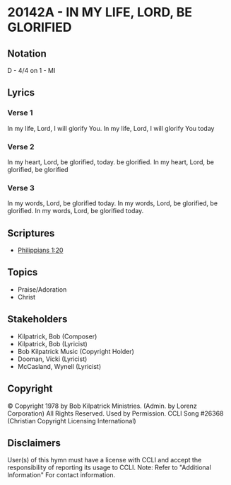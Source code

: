 # 20142A - IN MY LIFE, LORD, BE GLORIFIED

## Notation

D - 4/4 on 1 - MI

## Lyrics

### Verse 1

In my life, Lord, I will glorify You. In my life, Lord, I will glorify You today

### Verse 2

In my heart, Lord, be glorified, today. be glorified. In my heart, Lord, be glorified, be glorified

### Verse 3

 In my words, Lord, be glorified today. In my words, Lord, be glorified, be glorified. In my words, Lord, be glorified today.


## Scriptures

- [Philippians 1:20](https://www.biblegateway.com/passage/?search=Philippians%201%3A20)

## Topics

- Praise/Adoration
- Christ

## Stakeholders

- Kilpatrick, Bob (Composer)
- Kilpatrick, Bob (Lyricist)
- Bob Kilpatrick Music (Copyright Holder)
- Dooman, Vicki (Lyricist)
- McCasland, Wynell (Lyricist)

## Copyright

© Copyright 1978 by Bob Kilpatrick Ministries. (Admin. by Lorenz Corporation) All Rights Reserved. Used by Permission. CCLI Song #26368
(Christian Copyright Licensing International)

## Disclaimers

User(s) of this hymn must have a license with CCLI and accept the responsibility of reporting its usage to CCLI.
Note: Refer to "Additional Information" For contact information.

